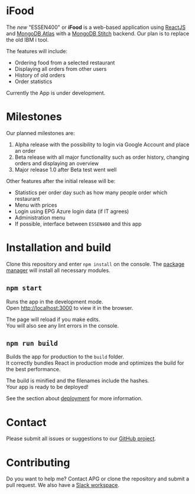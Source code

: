 # iFood
The *new* "ESSEN400" or **iFood** is a web-based application using [ReactJS](https://reactjs.org/) and [MongoDB Atlas](https://cloud.mongodb.com/) with a [MongoDB Stitch](https://docs.mongodb.com/stitch/) backend. Our plan is to replace the old IBM i tool.

The features will include:
- Ordering food from a selected restaurant
- Displaying all orders from other users
- History of old orders
- Order statistics

Currently the App is under development.

# Milestones
Our planned milestones are:
1. Alpha release with the possibility to login via Google Account and place an order
2. Beta release with all major functionality such as order history, changing orders and displaying an overview
3. Major release 1.0 after Beta test went well

Other features after the initial release will be:
- Statistics per order day such as how many people order which restaurant
- Menu with prices
- Login using EPG Azure login data (if IT agrees)
- Administration menu
- If possible, interface between `ESSEN400` and this app

# Installation and build
Clone this repository and enter `npm install` on the console. The [package manager](https://nodejs.org/) will install all necessary modules. 

## `npm start`
Runs the app in the development mode.<br />
Open [http://localhost:3000](http://localhost:3000) to view it in the browser.

The page will reload if you make edits.<br />
You will also see any lint errors in the console.

## `npm run build`
Builds the app for production to the `build` folder.<br />
It correctly bundles React in production mode and optimizes the build for the best performance.

The build is minified and the filenames include the hashes.<br />
Your app is ready to be deployed!

See the section about [deployment](https://facebook.github.io/create-react-app/docs/deployment) for more information.

# Contact
Please submit all issues or suggestions to our [GitHub project](https://github.com/mdelta/ifood/issues).

# Contributing
Do you want to help me? Contact APG or clone the repository and submit a pull request. We also have a [Slack workspace](https://vanterode.slack.com).